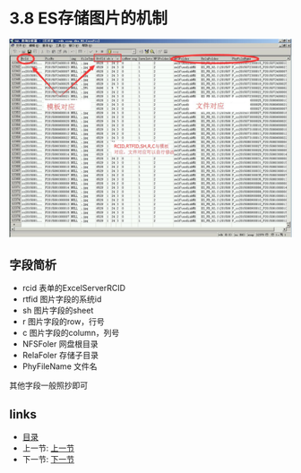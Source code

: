 # 3.8 ES存储图片的机制
![](images/3.8.jpg)
## 字段简析
* rcid			表单的ExcelServerRCID
* rtfid			图片字段的系统id
* sh			图片字段的sheet
* r				图片字段的row，行号
* c				图片字段的column，列号
* NFSFoler		网盘根目录
* RelaFoler		存储子目录
* PhyFileName	文件名

其他字段一般照抄即可

## links
  * [目录](<preface.md>)
  * 上一节: [上一节](<03.7.md>)
  * 下一节: [下一节](<03.9.md>)
